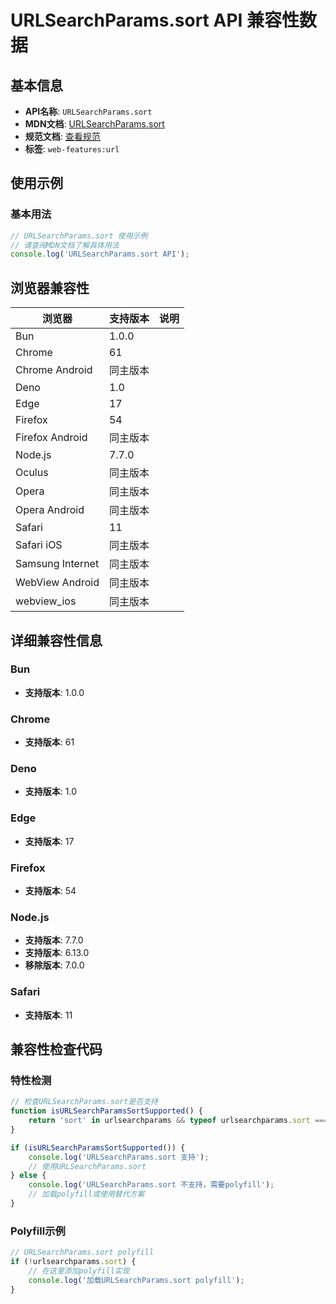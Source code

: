# URLSearchParams.sort API 兼容性数据

## 基本信息

- **API名称**: `URLSearchParams.sort`
- **MDN文档**: [URLSearchParams.sort](https://developer.mozilla.org/docs/Web/API/URLSearchParams/sort)
- **规范文档**: [查看规范](https://url.spec.whatwg.org/#dom-urlsearchparams-sort)
- **标签**: `web-features:url`

## 使用示例

### 基本用法

```javascript
// URLSearchParams.sort 使用示例
// 请查阅MDN文档了解具体用法
console.log('URLSearchParams.sort API');
```

## 浏览器兼容性

| 浏览器 | 支持版本 | 说明 |
|--------|----------|------|
| Bun | 1.0.0 |  |
| Chrome | 61 |  |
| Chrome Android | 同主版本 |  |
| Deno | 1.0 |  |
| Edge | 17 |  |
| Firefox | 54 |  |
| Firefox Android | 同主版本 |  |
| Node.js | 7.7.0 |  |
| Oculus | 同主版本 |  |
| Opera | 同主版本 |  |
| Opera Android | 同主版本 |  |
| Safari | 11 |  |
| Safari iOS | 同主版本 |  |
| Samsung Internet | 同主版本 |  |
| WebView Android | 同主版本 |  |
| webview_ios | 同主版本 |  |

## 详细兼容性信息

### Bun

- **支持版本**: 1.0.0

### Chrome

- **支持版本**: 61

### Deno

- **支持版本**: 1.0

### Edge

- **支持版本**: 17

### Firefox

- **支持版本**: 54

### Node.js

- **支持版本**: 7.7.0
- **支持版本**: 6.13.0
- **移除版本**: 7.0.0

### Safari

- **支持版本**: 11

## 兼容性检查代码

### 特性检测

```javascript
// 检查URLSearchParams.sort是否支持
function isURLSearchParamsSortSupported() {
    return 'sort' in urlsearchparams && typeof urlsearchparams.sort === 'function';
}

if (isURLSearchParamsSortSupported()) {
    console.log('URLSearchParams.sort 支持');
    // 使用URLSearchParams.sort
} else {
    console.log('URLSearchParams.sort 不支持，需要polyfill');
    // 加载polyfill或使用替代方案
}
```

### Polyfill示例

```javascript
// URLSearchParams.sort polyfill
if (!urlsearchparams.sort) {
    // 在这里添加polyfill实现
    console.log('加载URLSearchParams.sort polyfill');
}
```

